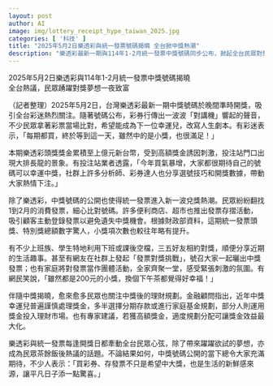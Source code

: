 ```yaml
---
layout: post
author: AI
image: img/lottery_receipt_hype_taiwan_2025.jpg
categories: [ '科技' ]
title: "2025年5月2日樂透彩與統一發票號碼揭曉 全台掀中獎熱潮"
description: "樂透彩最新一期與114年1-2月統一發票中獎號碼同步公布，掀起全台民眾對獎熱潮。高額獎金吸引大批彩迷進場，投注站湧現排隊人潮，發票對獎也躍升為家庭聚會與網路話題。中獎後的理財規劃更成為熱門討論焦點，大家在尋找驚喜同時，也讓平凡生活添上期待與趣味。"
---
```

2025年5月2日樂透彩與114年1-2月統一發票中獎號碼揭曉  
全台熱議，民眾踴躍對獎夢想一夜致富

（記者整理）2025年5月2日，台灣樂透彩最新一期中獎號碼於晚間準時開獎，吸引全台彩迷熱烈關注。隨著號碼公布，彩券行傳出一波波「對講機」響起的聲音，不少民眾拿著彩票當場比對，希望能成為下一位幸運兒，改寫人生劇本。有彩迷表示，「每期都買，終於等到這一天，雖然中的是小獎，也很滿足！」

本期樂透彩頭獎獎金累積至上億元新台幣，受到高額獎金誘因刺激，投注站門口出現大排長龍的景象。有投注站業者透露，「今年買氣暴增，大家都很期待自己的號碼可以幸運中獎，社群上許多分析師、彩券達人也分享選號技巧和開獎數據，帶動大家熱情下注。」

除了樂透彩，中獎號碼的公開也使得統一發票進入新一波兌獎熱潮。民眾紛紛翻找1到2月的消費發票，細心比對號碼。許多便利商店、超市也推出發票存摺活動，吸引顧客主動登錄發票以避免遺失中獎機會。根據財政部資料，這期統一發票頭獎、特別獎總額數字驚人，小獎項次數也較往年略有提升。

有不少上班族、學生特地利用下班或課後空檔，三五好友相約對獎，順便分享近期的生活趣事。甚至有網友在社群上發起「發票對獎挑戰」，號召大家一起曬出中獎發票；也有家庭將對發票當作團體活動，全家齊聚一堂，感受緊張刺激的氛圍。有網民笑說，「雖然都是200元的小獎，換個下午茶都覺得好幸福！」

伴隨中獎揭曉，愈來愈多民眾也關注中獎後的理財規劃。金融顧問指出，近年中獎幸運兒普遍謹慎處理獎金，多半選擇分期存款或進行家庭基金規劃，部分人則運用獎金投入理財市場。也有專家建議，若獲高額獎金，適度規劃分配可讓獎金效益最大化。

樂透彩與統一發票每逢開獎日都牽動全台民眾心弦，除了帶來躍躍欲試的夢想，亦成為民眾茶餘飯後熱議的話題。不論結果如何，中獎號碼公開的當下總令大家充滿期待，不少人表示：「買彩券、存發票不只是希望中大獎，也是生活的新鮮感來源，讓平凡日子添一點驚喜。」